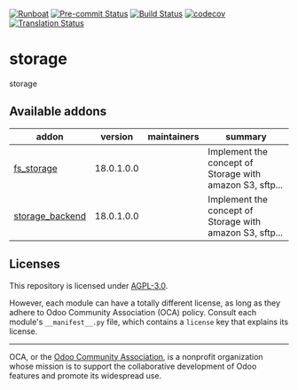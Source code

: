 
[![Runboat](https://img.shields.io/badge/runboat-Try%20me-875A7B.png)](https://runboat.odoo-community.org/builds?repo=OCA/storage&target_branch=18.0)
[![Pre-commit Status](https://github.com/OCA/storage/actions/workflows/pre-commit.yml/badge.svg?branch=18.0)](https://github.com/OCA/storage/actions/workflows/pre-commit.yml?query=branch%3A18.0)
[![Build Status](https://github.com/OCA/storage/actions/workflows/test.yml/badge.svg?branch=18.0)](https://github.com/OCA/storage/actions/workflows/test.yml?query=branch%3A18.0)
[![codecov](https://codecov.io/gh/OCA/storage/branch/18.0/graph/badge.svg)](https://codecov.io/gh/OCA/storage)
[![Translation Status](https://translation.odoo-community.org/widgets/storage-18-0/-/svg-badge.svg)](https://translation.odoo-community.org/engage/storage-18-0/?utm_source=widget)

<!-- /!\ do not modify above this line -->

# storage

storage

<!-- /!\ do not modify below this line -->

<!-- prettier-ignore-start -->

[//]: # (addons)

Available addons
----------------
addon | version | maintainers | summary
--- | --- | --- | ---
[fs_storage](fs_storage/) | 18.0.1.0.0 |  | Implement the concept of Storage with amazon S3, sftp...
[storage_backend](storage_backend/) | 18.0.1.0.0 |  | Implement the concept of Storage with amazon S3, sftp...

[//]: # (end addons)

<!-- prettier-ignore-end -->

## Licenses

This repository is licensed under [AGPL-3.0](LICENSE).

However, each module can have a totally different license, as long as they adhere to Odoo Community Association (OCA)
policy. Consult each module's `__manifest__.py` file, which contains a `license` key
that explains its license.

----
OCA, or the [Odoo Community Association](http://odoo-community.org/), is a nonprofit
organization whose mission is to support the collaborative development of Odoo features
and promote its widespread use.

